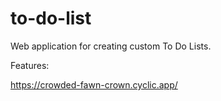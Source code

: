 # to-do-list

Web application for creating custom To Do Lists.

Features:


https://crowded-fawn-crown.cyclic.app/
